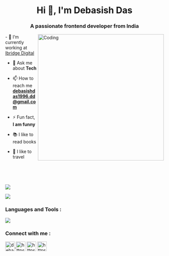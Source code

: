 
<h1 align="center">Hi 👋, I'm Debasish Das</h1>
<h3 align="center">A passionate frontend developer from India</h3>
<img align="right" alt="Coding" width="400" src="https://cdn.dribbble.com/users/1162077/screenshots/5403918/focus-animation.gif" />
- 🔭 I’m currently working at <a font-weight="bold" href="https://ibridgedigital.com/">Ibridge Digital</a>

- 💬 Ask me about **Tech**

- 📫 How to reach me **debasishdas1996.dd@gmail.com**

- ⚡ Fun fact, **I am funny**

- 📚 I like to read books

- 🚗 I like to travel


<br />
<br />
<br />



![](https://github-readme-stats.vercel.app/api?username=DebasishDas97&show_icons=true&count_private=true&theme=radical)
<br />

![](https://github-readme-stats.vercel.app/api/top-langs/?username=DebasishDas97&layout=compact&theme=radical)


<h3 align="left">Languages and Tools :</h3>
<div style="display: flex; align-items: center;">
    <img src="https://skillicons.dev/icons?i=react,redux,ts,js,github,wordpress,git,vite,html,css,tailwind&perline=6" />
</div>

<h3 align="left">Connect with me :</h3>
<p align="left">
<a href="https://twitter.com/debasish_das_97" target="blank">
<img align="center" src="https://user-images.githubusercontent.com/110322488/211968732-cd861e70-37f4-4fbd-98d5-f78f1e3f5d9c.png" alt="debasish_das_97" height="30" width="30" />
  </a>
<a href="https://linkedin.com/in/debasish-das-1824b2224/" target="blank"><img align="center" src="https://user-images.githubusercontent.com/110322488/211968887-81c5ced8-9250-495b-80f7-fd54c45fdee2.png" alt="https://www.linkedin.com/in/debasish-das-1824b2224/" height="30" width="30" /></a>
<a href="https://fb.com/profile.php?id=100006183661170" target="blank"><img align="center" src="https://user-images.githubusercontent.com/110322488/211969039-28daae42-f898-439d-ab1a-60bd2e787839.png" alt="https://www.facebook.com/profile.php?id=100006183661170" height="30" width="30" /></a>
<a href="https://instagram.com/debasish_das__/" target="blank"><img align="center" src="https://user-images.githubusercontent.com/110322488/211969144-4fc1ba4e-c245-4dee-8939-4498743f7960.png" alt="https://www.instagram.com/debasish_das__/" height="30" width="30" /></a>
</p>


